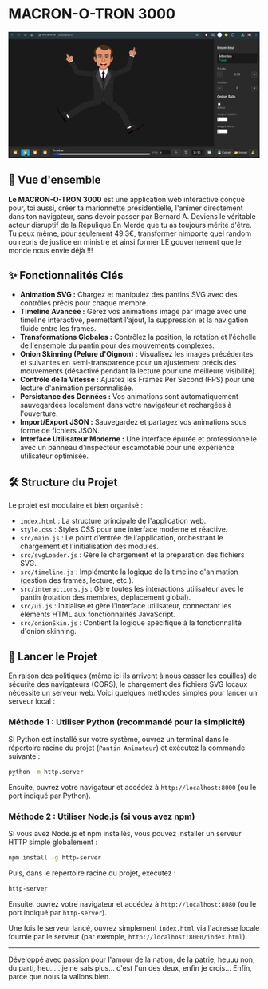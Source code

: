# MACRON-O-TRON 3000

![Pantin Animateur Screenshot](apercu.gif) <!-- Placeholder for a future screenshot -->

## 🚀 Vue d'ensemble

**Le MACRON-O-TRON 3000** est une application web interactive conçue pour, toi aussi, créer ta marionnette présidentielle, l'animer directement dans ton navigateur, sans devoir passer par Bernard A. Deviens le véritable acteur disruptif de la Répulique En Merde que tu as toujours mérité d'être. Tu peux même, pour seulement 49.3€, transformer nimporte quel random ou repris de justice en ministre et ainsi former LE gouvernement que le monde nous envie déjà !!!

## ✨ Fonctionnalités Clés

*   **Animation SVG :** Chargez et manipulez des pantins SVG avec des contrôles précis pour chaque membre.
*   **Timeline Avancée :** Gérez vos animations image par image avec une timeline interactive, permettant l'ajout, la suppression et la navigation fluide entre les frames.
*   **Transformations Globales :** Contrôlez la position, la rotation et l'échelle de l'ensemble du pantin pour des mouvements complexes.
*   **Onion Skinning (Pelure d'Oignon) :** Visualisez les images précédentes et suivantes en semi-transparence pour un ajustement précis des mouvements (désactivé pendant la lecture pour une meilleure visibilité).
*   **Contrôle de la Vitesse :** Ajustez les Frames Per Second (FPS) pour une lecture d'animation personnalisée.
*   **Persistance des Données :** Vos animations sont automatiquement sauvegardées localement dans votre navigateur et rechargées à l'ouverture.
*   **Import/Export JSON :** Sauvegardez et partagez vos animations sous forme de fichiers JSON.
*   **Interface Utilisateur Moderne :** Une interface épurée et professionnelle avec un panneau d'inspecteur escamotable pour une expérience utilisateur optimisée.

## 🛠️ Structure du Projet

Le projet est modulaire et bien organisé :

*   `index.html` : La structure principale de l'application web.
*   `style.css` : Styles CSS pour une interface moderne et réactive.
*   `src/main.js` : Le point d'entrée de l'application, orchestrant le chargement et l'initialisation des modules.
*   `src/svgLoader.js` : Gère le chargement et la préparation des fichiers SVG.
*   `src/timeline.js` : Implémente la logique de la timeline d'animation (gestion des frames, lecture, etc.).
*   `src/interactions.js` : Gère toutes les interactions utilisateur avec le pantin (rotation des membres, déplacement global).
*   `src/ui.js` : Initialise et gère l'interface utilisateur, connectant les éléments HTML aux fonctionnalités JavaScript.
*   `src/onionSkin.js` : Contient la logique spécifique à la fonctionnalité d'onion skinning.

## 🚀 Lancer le Projet

En raison des politiques (même ici ils arrivent à nous casser les couilles) de sécurité des navigateurs (CORS), le chargement des fichiers SVG locaux nécessite un serveur web. Voici quelques méthodes simples pour lancer un serveur local :

### Méthode 1 : Utiliser Python (recommandé pour la simplicité)

Si Python est installé sur votre système, ouvrez un terminal dans le répertoire racine du projet (`Pantin Animateur`) et exécutez la commande suivante :

```bash
python -m http.server
```

Ensuite, ouvrez votre navigateur et accédez à `http://localhost:8000` (ou le port indiqué par Python).

### Méthode 2 : Utiliser Node.js (si vous avez npm)

Si vous avez Node.js et npm installés, vous pouvez installer un serveur HTTP simple globalement :

```bash
npm install -g http-server
```

Puis, dans le répertoire racine du projet, exécutez :

```bash
http-server
```

Ensuite, ouvrez votre navigateur et accédez à `http://localhost:8080` (ou le port indiqué par `http-server`).

Une fois le serveur lancé, ouvrez simplement `index.html` via l'adresse locale fournie par le serveur (par exemple, `http://localhost:8000/index.html`).

---

Développé avec passion pour l'amour de la nation, de la patrie, heuuu non, du parti, heu..... je ne sais plus... c'est l'un des deux, enfin je crois... Enfin, parce que nous la vallons bien.
